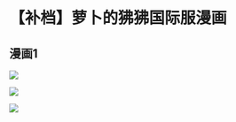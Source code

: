 # 【补档】萝卜的狒狒国际服漫画


<!--more-->

## 漫画1

![](https://cdn.jsdelivr.net/gh/Lairdkin/cdn@main/1623867481009-C28BA418DECC02F4BE592AA13B509EC0.png)

![](https://cdn.jsdelivr.net/gh/Lairdkin/cdn@main/1623867549689-D7AE916B40A29FB66E7BAB6E25A6CF46.png)

![](https://cdn.jsdelivr.net/gh/Lairdkin/cdn@main/1623867586748-9F0B06B5DE2078EBB2AE5F629A9CB483.png)
